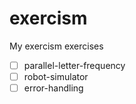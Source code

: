 # exercism
My exercism exercises
- [ ] parallel-letter-frequency
- [ ] robot-simulator
- [ ] error-handling
